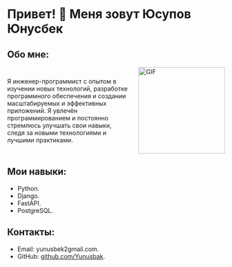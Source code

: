 # Привет! 👋 Меня зовут Юсупов Юнусбек

## Обо мне:
<div style="display: flex; align-items: center;">
  <div style="flex: 1; margin-right: 20px;">
    Я инженер-программист с опытом в изучении новых технологий, разработке программного обеспечения и создании масштабируемых и эффективных приложений.  
    Я увлечён программированием и постоянно стремлюсь улучшать свои навыки, следя за новыми технологиями и лучшими практиками.
  </div>
  <img src="https://sithcomputers.com/wp-content/uploads/2021/02/Full-Stack-Developer-1.gif" alt="GIF" style="width: 200px; height: auto;"/>
</div>

## Мои навыки:
- Python.
- Django.
- FastAPI.
- PostgreSQL.

## Контакты:
- Email: yunusbek2gmail.com.
- GitHub: [github.com/Yunusbak](https://github.com/Yunusbak).
